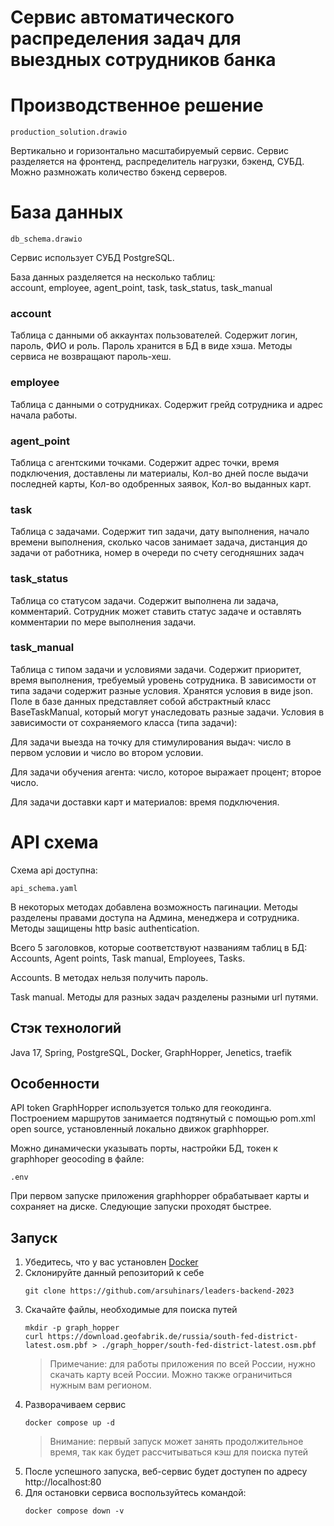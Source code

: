 # Сервис автоматического распределения задач для выездных сотрудников банка

# Производственное решение

`production_solution.drawio`

Вертикально и горизонтально масштабируемый сервис. 
Сервис разделяется на фронтенд, распределитель нагрузки, бэкенд, СУБД. 
Можно размножать количество бэкенд серверов.

# База данных

`db_schema.drawio`

Сервис использует СУБД PostgreSQL.

База данных разделяется на несколько таблиц:  
account, employee, agent_point, task, task_status, task_manual

### account
Таблица с данными об аккаунтах пользователей. Содержит логин, пароль, ФИО и роль. 
Пароль хранится в БД в виде хэша. Методы сервиса не возвращают пароль-хеш.

### employee
Таблица с данными о сотрудниках. Содержит грейд сотрудника и адрес начала работы.

### agent_point
Таблица с агентскими точками. Содержит адрес точки, время подключения, доставлены ли
материалы, Кол-во дней после выдачи последней карты, Кол-во одобренных заявок, Кол-во выданных карт.

### task
Таблица с задачами. Содержит тип задачи, дату выполнения, начало времени выполнения, 
сколько часов занимает задача, дистанция до задачи от работника, номер в очереди по счету 
сегодняшних задач

### task_status
Таблица со статусом задачи. Содержит выполнена ли задача, комментарий. 
Сотрудник может ставить статус задаче и оставлять комментарии по мере выполнения задачи.

### task_manual
Таблица с типом задачи и условиями задачи. Содержит приоритет, время выполнения,
требуемый уровень сотрудника. В зависимости от типа задачи содержит разные условия. Хранятся условия в
виде json. Поле в базе данных представляет собой абстрактный класс BaseTaskManual, 
который могут унаследовать разные задачи. Условия в зависимости от сохраняемого класса (типа задачи):

Для задачи выезда на точку для стимулирования выдач: число в первом условии и число во втором условии.

Для задачи обучения агента: число, которое выражает процент; второе число.

Для задачи доставки карт и материалов: время подключения.

# API схема

Схема api доступна:

`api_schema.yaml`

В некоторых методах добавлена возможность пагинации.
Методы разделены правами доступа на Админа, менеджера и сотрудника.
Методы защищены http basic authentication.

Всего 5 заголовков, которые соответствуют названиям таблиц в БД:
Accounts, Agent points, Task manual, Employees, Tasks.

Accounts. В методах нельзя получить пароль.

Task manual. Методы для разных задач разделены разными url путями.

## Стэк технологий

Java 17, Spring, PostgreSQL, Docker, GraphHopper, Jenetics, traefik

## Особенности

API token GraphHopper используется только для геокодинга. Построением маршрутов занимается подтянутый с
помощью pom.xml open source, установленный локально движок graphhopper.

Можно динамически указывать порты, настройки БД, токен к graphhoper geocoding в файле:

`.env`

При первом запуске приложения graphhopper обрабатывает карты и сохраняет на диске.
Следующие запуски проходят быстрее.

## Запуск

1) Убедитесь, что у вас установлен [Docker](https://www.docker.com/)
2) Склонируйте данный репозиторий к себе
    ```shell
   git clone https://github.com/arsuhinars/leaders-backend-2023
   ```
3) Скачайте файлы, необходимые для поиска путей
    ```shell
   mkdir -p graph_hopper
   curl https://download.geofabrik.de/russia/south-fed-district-latest.osm.pbf > ./graph_hopper/south-fed-district-latest.osm.pbf 
   ```
   > Примечание: для работы приложения по всей России, нужно скачать карту всей России.
   > Можно также ограничиться нужным вам регионом.
4) Разворачиваем сервис
   ```shell
   docker compose up -d
   ```
   > Внимание: первый запуск может занять продолжительное время, так как будет рассчитываться кэш для поиска путей
5) После успешного запуска, веб-сервис будет доступен по адресу http://localhost:80
6) Для остановки сервиса воспользуйтесь командой:
   ```shell
   docker compose down -v
   ```
